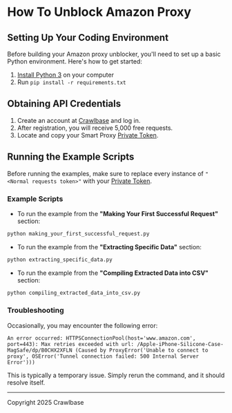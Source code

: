 # How To Unblock Amazon Proxy

## Setting Up Your Coding Environment

Before building your Amazon proxy unblocker, you'll need to set up a basic Python environment. Here's how to get started:

1. [Install Python 3](https://kinsta.com/knowledgebase/install-python/#how-to-install-python) on your computer
2. Run `pip install -r requirements.txt`

## Obtaining API Credentials

1. Create an account at [Crawlbase](https://crawlbase.com/signup) and log in.
2. After registration, you will receive 5,000 free requests.
3. Locate and copy your Smart Proxy [Private Token](https://crawlbase.com/dashboard/account/docs).

## Running the Example Scripts

Before running the examples, make sure to replace every instance of `"<Normal requests token>"` with your [Private Token](https://crawlbase.com/dashboard/account/docs).

### Example Scripts

- To run the example from the **"Making Your First Successful Request"** section:

```bash
python making_your_first_successful_request.py
```

- To run the example from the **"Extracting Specific Data"** section:

```bash
python extracting_specific_data.py
```

- To run the example from the **"Compiling Extracted Data into CSV"** section:

```bash
python compiling_extracted_data_into_csv.py
```

### Troubleshooting

Occasionally, you may encounter the following error:

```
An error occurred: HTTPSConnectionPool(host='www.amazon.com', port=443): Max retries exceeded with url: /Apple-iPhone-Silicone-Case-MagSafe/dp/B0CHX2XFLN (Caused by ProxyError('Unable to connect to proxy', OSError('Tunnel connection failed: 500 Internal Server Error')))
```

This is typically a temporary issue. Simply rerun the command, and it should resolve itself.

---

Copyright 2025 Crawlbase
